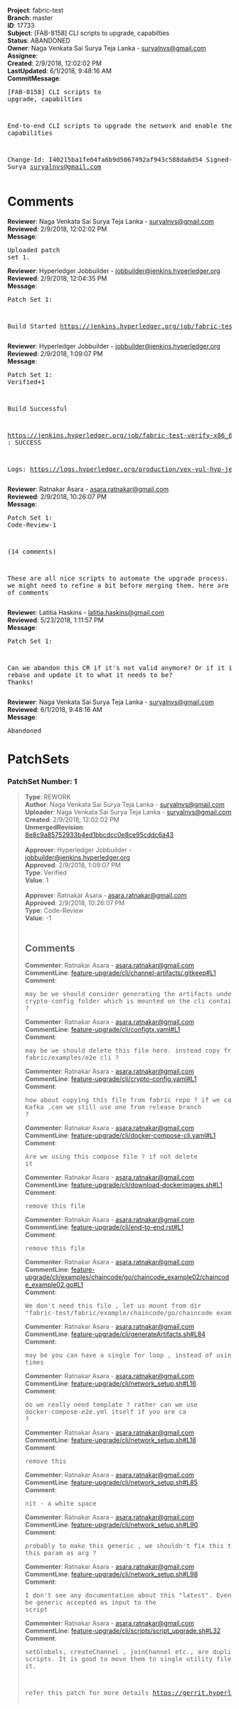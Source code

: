 <strong>Project</strong>: fabric-test<br><strong>Branch</strong>: master<br><strong>ID</strong>: 17733<br><strong>Subject</strong>: [FAB-8158] CLI scripts to upgrade, capabilties<br><strong>Status</strong>: ABANDONED<br><strong>Owner</strong>: Naga Venkata Sai Surya Teja Lanka - suryalnvs@gmail.com<br><strong>Assignee</strong>:<br><strong>Created</strong>: 2/9/2018, 12:02:02 PM<br><strong>LastUpdated</strong>: 6/1/2018, 9:48:16 AM<br><strong>CommitMessage</strong>:<br><pre>[FAB-8158] CLI scripts to upgrade, capabilties

End-to-end CLI scripts to upgrade the network and enable the capabilities

Change-Id: I40215ba1fe64fa6b9d5067492af943c588da8d54
Signed-off-by: Surya <suryalnvs@gmail.com>
</pre><h1>Comments</h1><strong>Reviewer</strong>: Naga Venkata Sai Surya Teja Lanka - suryalnvs@gmail.com<br><strong>Reviewed</strong>: 2/9/2018, 12:02:02 PM<br><strong>Message</strong>: <pre>Uploaded patch set 1.</pre><strong>Reviewer</strong>: Hyperledger Jobbuilder - jobbuilder@jenkins.hyperledger.org<br><strong>Reviewed</strong>: 2/9/2018, 12:04:35 PM<br><strong>Message</strong>: <pre>Patch Set 1:

Build Started https://jenkins.hyperledger.org/job/fabric-test-verify-x86_64/797/</pre><strong>Reviewer</strong>: Hyperledger Jobbuilder - jobbuilder@jenkins.hyperledger.org<br><strong>Reviewed</strong>: 2/9/2018, 1:09:07 PM<br><strong>Message</strong>: <pre>Patch Set 1: Verified+1

Build Successful 

https://jenkins.hyperledger.org/job/fabric-test-verify-x86_64/797/ : SUCCESS

Logs: https://logs.hyperledger.org/production/vex-yul-hyp-jenkins-3/fabric-test-verify-x86_64/797</pre><strong>Reviewer</strong>: Ratnakar Asara - asara.ratnakar@gmail.com<br><strong>Reviewed</strong>: 2/9/2018, 10:26:07 PM<br><strong>Message</strong>: <pre>Patch Set 1: Code-Review-1

(14 comments)

These are all nice scripts to automate the upgrade process.
However, we might need to refine a bit before merging them. here are my first set of comments</pre><strong>Reviewer</strong>: Latitia Haskins - latitia.haskins@gmail.com<br><strong>Reviewed</strong>: 5/23/2018, 1:11:57 PM<br><strong>Message</strong>: <pre>Patch Set 1:

Can we abandon this CR if it's not valid anymore? Or if it is can you rebase and update it to what it needs to be? Thanks!</pre><strong>Reviewer</strong>: Naga Venkata Sai Surya Teja Lanka - suryalnvs@gmail.com<br><strong>Reviewed</strong>: 6/1/2018, 9:48:16 AM<br><strong>Message</strong>: <pre>Abandoned</pre><h1>PatchSets</h1><h3>PatchSet Number: 1</h3><blockquote><strong>Type</strong>: REWORK<br><strong>Author</strong>: Naga Venkata Sai Surya Teja Lanka - suryalnvs@gmail.com<br><strong>Uploader</strong>: Naga Venkata Sai Surya Teja Lanka - suryalnvs@gmail.com<br><strong>Created</strong>: 2/9/2018, 12:02:02 PM<br><strong>UnmergedRevision</strong>: [8e8c9a85752933b4ed1bbcdcc0e8ce95cddc6a43](https://github.com/hyperledger-gerrit-archive/fabric-test/commit/8e8c9a85752933b4ed1bbcdcc0e8ce95cddc6a43)<br><br><strong>Approver</strong>: Hyperledger Jobbuilder - jobbuilder@jenkins.hyperledger.org<br><strong>Approved</strong>: 2/9/2018, 1:09:07 PM<br><strong>Type</strong>: Verified<br><strong>Value</strong>: 1<br><br><strong>Approver</strong>: Ratnakar Asara - asara.ratnakar@gmail.com<br><strong>Approved</strong>: 2/9/2018, 10:26:07 PM<br><strong>Type</strong>: Code-Review<br><strong>Value</strong>: -1<br><br><h2>Comments</h2><strong>Commenter</strong>: Ratnakar Asara - asara.ratnakar@gmail.com<br><strong>CommentLine</strong>: [feature-upgrade/cli/channel-artifacts/.gitkeep#L1](https://github.com/hyperledger-gerrit-archive/fabric-test/blob/8e8c9a85752933b4ed1bbcdcc0e8ce95cddc6a43/feature-upgrade/cli/channel-artifacts/.gitkeep#L1)<br><strong>Comment</strong>: <pre>may be we should consider generating the artifacts under crypto-config folder which is mounted on the cli container ?</pre><strong>Commenter</strong>: Ratnakar Asara - asara.ratnakar@gmail.com<br><strong>CommentLine</strong>: [feature-upgrade/cli/configtx.yaml#L1](https://github.com/hyperledger-gerrit-archive/fabric-test/blob/8e8c9a85752933b4ed1bbcdcc0e8ce95cddc6a43/feature-upgrade/cli/configtx.yaml#L1)<br><strong>Comment</strong>: <pre>may be we should delete this file here. instead copy from fabric/examples/e2e_cli ?</pre><strong>Commenter</strong>: Ratnakar Asara - asara.ratnakar@gmail.com<br><strong>CommentLine</strong>: [feature-upgrade/cli/crypto-config.yaml#L1](https://github.com/hyperledger-gerrit-archive/fabric-test/blob/8e8c9a85752933b4ed1bbcdcc0e8ce95cddc6a43/feature-upgrade/cli/crypto-config.yaml#L1)<br><strong>Comment</strong>: <pre>how about copying this file from fabric repo ? 
if we can't support Kafka ,can we still use one from release branch ?</pre><strong>Commenter</strong>: Ratnakar Asara - asara.ratnakar@gmail.com<br><strong>CommentLine</strong>: [feature-upgrade/cli/docker-compose-cli.yaml#L1](https://github.com/hyperledger-gerrit-archive/fabric-test/blob/8e8c9a85752933b4ed1bbcdcc0e8ce95cddc6a43/feature-upgrade/cli/docker-compose-cli.yaml#L1)<br><strong>Comment</strong>: <pre>Are we using this compose file ? if not delete it</pre><strong>Commenter</strong>: Ratnakar Asara - asara.ratnakar@gmail.com<br><strong>CommentLine</strong>: [feature-upgrade/cli/download-dockerimages.sh#L1](https://github.com/hyperledger-gerrit-archive/fabric-test/blob/8e8c9a85752933b4ed1bbcdcc0e8ce95cddc6a43/feature-upgrade/cli/download-dockerimages.sh#L1)<br><strong>Comment</strong>: <pre>remove this file</pre><strong>Commenter</strong>: Ratnakar Asara - asara.ratnakar@gmail.com<br><strong>CommentLine</strong>: [feature-upgrade/cli/end-to-end.rst#L1](https://github.com/hyperledger-gerrit-archive/fabric-test/blob/8e8c9a85752933b4ed1bbcdcc0e8ce95cddc6a43/feature-upgrade/cli/end-to-end.rst#L1)<br><strong>Comment</strong>: <pre>remove this file</pre><strong>Commenter</strong>: Ratnakar Asara - asara.ratnakar@gmail.com<br><strong>CommentLine</strong>: [feature-upgrade/cli/examples/chaincode/go/chaincode_example02/chaincode_example02.go#L1](https://github.com/hyperledger-gerrit-archive/fabric-test/blob/8e8c9a85752933b4ed1bbcdcc0e8ce95cddc6a43/feature-upgrade/cli/examples/chaincode/go/chaincode_example02/chaincode_example02.go#L1)<br><strong>Comment</strong>: <pre>We don't need this file , let us mount from dir "fabric-test/fabric/example/chaincode/go/chaincode_example02"</pre><strong>Commenter</strong>: Ratnakar Asara - asara.ratnakar@gmail.com<br><strong>CommentLine</strong>: [feature-upgrade/cli/generateArtifacts.sh#L84](https://github.com/hyperledger-gerrit-archive/fabric-test/blob/8e8c9a85752933b4ed1bbcdcc0e8ce95cddc6a43/feature-upgrade/cli/generateArtifacts.sh#L84)<br><strong>Comment</strong>: <pre>may be you can have a single for loop , instead of using 3 times</pre><strong>Commenter</strong>: Ratnakar Asara - asara.ratnakar@gmail.com<br><strong>CommentLine</strong>: [feature-upgrade/cli/network_setup.sh#L16](https://github.com/hyperledger-gerrit-archive/fabric-test/blob/8e8c9a85752933b4ed1bbcdcc0e8ce95cddc6a43/feature-upgrade/cli/network_setup.sh#L16)<br><strong>Comment</strong>: <pre>do we really need template ? rather can we use docker-compose-e2e.yml itself if you are ca ?</pre><strong>Commenter</strong>: Ratnakar Asara - asara.ratnakar@gmail.com<br><strong>CommentLine</strong>: [feature-upgrade/cli/network_setup.sh#L18](https://github.com/hyperledger-gerrit-archive/fabric-test/blob/8e8c9a85752933b4ed1bbcdcc0e8ce95cddc6a43/feature-upgrade/cli/network_setup.sh#L18)<br><strong>Comment</strong>: <pre>remove this</pre><strong>Commenter</strong>: Ratnakar Asara - asara.ratnakar@gmail.com<br><strong>CommentLine</strong>: [feature-upgrade/cli/network_setup.sh#L85](https://github.com/hyperledger-gerrit-archive/fabric-test/blob/8e8c9a85752933b4ed1bbcdcc0e8ce95cddc6a43/feature-upgrade/cli/network_setup.sh#L85)<br><strong>Comment</strong>: <pre>nit - a white space</pre><strong>Commenter</strong>: Ratnakar Asara - asara.ratnakar@gmail.com<br><strong>CommentLine</strong>: [feature-upgrade/cli/network_setup.sh#L90](https://github.com/hyperledger-gerrit-archive/fabric-test/blob/8e8c9a85752933b4ed1bbcdcc0e8ce95cddc6a43/feature-upgrade/cli/network_setup.sh#L90)<br><strong>Comment</strong>: <pre>probably to make this generic , we shouldn't fix this tag and take this param as arg ?</pre><strong>Commenter</strong>: Ratnakar Asara - asara.ratnakar@gmail.com<br><strong>CommentLine</strong>: [feature-upgrade/cli/network_setup.sh#L98](https://github.com/hyperledger-gerrit-archive/fabric-test/blob/8e8c9a85752933b4ed1bbcdcc0e8ce95cddc6a43/feature-upgrade/cli/network_setup.sh#L98)<br><strong>Comment</strong>: <pre>I don't see any documentation about this "latest".
Even this should be generic accepted as input to the script</pre><strong>Commenter</strong>: Ratnakar Asara - asara.ratnakar@gmail.com<br><strong>CommentLine</strong>: [feature-upgrade/cli/scripts/script_upgrade.sh#L32](https://github.com/hyperledger-gerrit-archive/fabric-test/blob/8e8c9a85752933b4ed1bbcdcc0e8ce95cddc6a43/feature-upgrade/cli/scripts/script_upgrade.sh#L32)<br><strong>Comment</strong>: <pre>setGlobals, createChannel , joinChannel etc., are duplicated across scripts. 
It is good to move them to single utility file and source it.

refer this patch for more details https://gerrit.hyperledger.org/r/#/c/16441/</pre></blockquote>